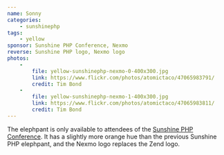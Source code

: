 ```yaml
---
name: Sonny
categories:
    - sunshinephp
tags:
    - yellow
sponsor: Sunshine PHP Conference, Nexmo
reverse: Sunshine PHP logo, Nexmo logo
photos:
    -
        file: yellow-sunshinephp-nexmo-0-400x300.jpg
        link: https://www.flickr.com/photos/atomictaco/47065983791/
        credit: Tim Bond
    -
        file: yellow-sunshinephp-nexmo-1-400x300.jpg
        link: https://www.flickr.com/photos/atomictaco/47065983811/
        credit: Tim Bond
---
```

The elephpant is only available to attendees of the [Sunshine PHP Conference](https://www.sunshinephp.com/).
It has a slightly more orange hue than the previous Sunshine PHP elephpant, and the Nexmo logo
replaces the Zend logo.
